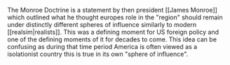 The Monroe Doctrine is a statement by then president [[James Monroe]] which outlined what he thought europes role in the "region" should remain under distinctly different spheres of influence similarly to modern [[realsim|realists]]. This was a defining moment for US foreign policy and one of the defining moments of it for decades to come. This idea can be confusing as during that time period America is often viewed as a isolationist country this is true in its own "sphere of influence". 